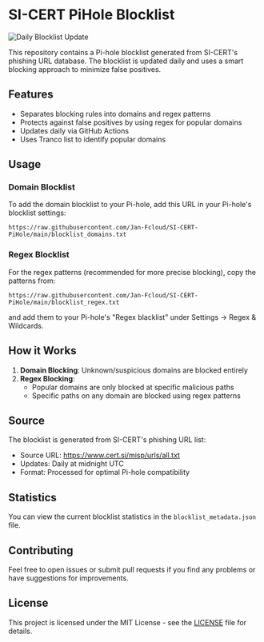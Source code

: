 # SI-CERT PiHole Blocklist

![Daily Blocklist Update](https://github.com/Jan-Fcloud/SI-CERT-PiHole/actions/workflows/daily-update.yml/badge.svg)

This repository contains a Pi-hole blocklist generated from SI-CERT's phishing URL database. The blocklist is updated daily and uses a smart blocking approach to minimize false positives.

## Features

- Separates blocking rules into domains and regex patterns
- Protects against false positives by using regex for popular domains
- Updates daily via GitHub Actions
- Uses Tranco list to identify popular domains

## Usage

### Domain Blocklist

To add the domain blocklist to your Pi-hole, add this URL in your Pi-hole's blocklist settings:
```
https://raw.githubusercontent.com/Jan-Fcloud/SI-CERT-PiHole/main/blocklist_domains.txt
```

### Regex Blocklist

For the regex patterns (recommended for more precise blocking), copy the patterns from:
```
https://raw.githubusercontent.com/Jan-Fcloud/SI-CERT-PiHole/main/blocklist_regex.txt
```
and add them to your Pi-hole's "Regex blacklist" under Settings → Regex & Wildcards.

## How it Works

1. **Domain Blocking**: Unknown/suspicious domains are blocked entirely
2. **Regex Blocking**: 
   - Popular domains are only blocked at specific malicious paths
   - Specific paths on any domain are blocked using regex patterns

## Source

The blocklist is generated from SI-CERT's phishing URL list:
- Source URL: https://www.cert.si/misp/urls/all.txt
- Updates: Daily at midnight UTC
- Format: Processed for optimal Pi-hole compatibility

## Statistics

You can view the current blocklist statistics in the `blocklist_metadata.json` file.

## Contributing

Feel free to open issues or submit pull requests if you find any problems or have suggestions for improvements.

## License

This project is licensed under the MIT License - see the [LICENSE](LICENSE) file for details.
